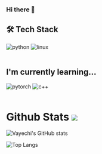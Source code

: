 ### Hi there 👋

## 🛠 Tech Stack
<div>
	<img alt="python" src ="https://img.shields.io/badge/Python-white.svg?&style=flat&logo=Python&logoColor=61DAFB"/>
	<img alt="linux" src ="https://img.shields.io/badge/linux-FCC624.svg?&style=flat&logo=linux&logoColor=black"/>
</div>

<br/>

## I'm currently learning...
<div>
	<img alt="pytorch" src ="https://img.shields.io/badge/Pytorch-white.svg?&style=flat&logo=Pytorch&logoColor=383838"/>
	<img alt="c++" src ="https://img.shields.io/badge/C++-white.svg?&style=flat&logo=C++&logoColor=334155"/>
</div>

<br>

# Github Stats  <a href="https://hits.seeyoufarm.com"><img src="https://hits.seeyoufarm.com/api/count/incr/badge.svg?url=https://github.com/vayechi/hit-counter&count_bg=%23FFB100&title_bg=%23555555&icon=&icon_color=%23E7E7E7&title=hits&edge_flat=false"/></a>

![Vayechi's GitHub stats](https://github-readme-stats.vercel.app/api?username=vayechi)

![Top Langs](https://github-readme-stats.vercel.app/api/top-langs/?username=vayechi&layout=compact&hide=MATLAB&exclude_repo=vayechi.github.io)


<br>





<!--
**vayechi/vayechi** is a ✨ _special_ ✨ repository because its `README.md` (this file) appears on your GitHub profile.

Here are some ideas to get you started:

- 🌱 I’m currently learning ...
- 👯 I’m looking to collaborate on ...
- 🤔 I’m looking for help with ...
- 💬 Ask me about ...
- 📫 How to reach me: ...
- 😄 Pronouns: ...
- ⚡ Fun fact: ...
-->


